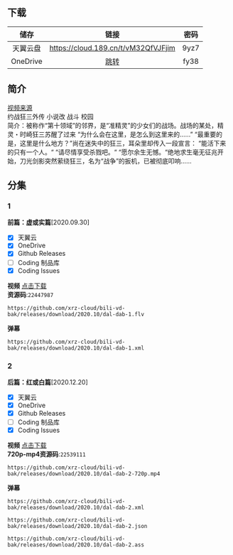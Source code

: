 ## 下载

 储存 | 链接 | 密码
 :---: | :---: | :---: 
 天翼云盘 | https://cloud.189.cn/t/vM32QfVJFjim | 9yz7
 OneDrive | [跳转](https://xrzcloud-my.sharepoint.com/:f:/g/personal/xrz_xrzyun_ml/Ej0BRgyoyTtOrbPi4OkJXusB70kksbHxQyUU0KigHK4gvw?e=xi93m2) | fy38 

## 简介
[视频来源](https://www.bilibili.com/bangumi/media/md28229874/)  
约战狂三外传 小说改 战斗 校园  
简介：被称作“第⼗领域”的邻界，是“准精灵”的少⼥们的战场。战场的某处，精灵・时崎狂三苏醒了过来 “为什么会在这⾥，是怎么到这⾥来的……” “最重要的是，这⾥是什么地⽅？”尚在迷失中的狂三，⽿朵⾥却传⼊⼀段宣⾔： “能活下来的只有⼀个⼈。“ “请尽情享受杀戮吧。“ “愿尔余⽣⽆憾。“绝地求⽣毫⽆征兆开始，⼑光剑影突然萦绕狂三，名为“战争”的扳机，已被彻底叩响……  
## 分集
### 1
**前篇：虚或实篇**[2020.09.30]
- [x] 天翼云
- [x] OneDrive
- [x] Github Releases
- [ ] Coding 制品库
- [x] Coding Issues

**视频**   [点击下载](https://github.com/xrz-cloud/bili-vd-bak/releases/download/2020.10/dal-dab-1.flv)  
**资源码**:`22447987`  
```
https://github.com/xrz-cloud/bili-vd-bak/releases/download/2020.10/dal-dab-1.flv
```
**弹幕**
```
https://github.com/xrz-cloud/bili-vd-bak/releases/download/2020.10/dal-dab-1.xml
```
### 2
**后篇：红或白篇**[2020.12.20]
- [x] 天翼云
- [x] OneDrive
- [x] Github Releases
- [ ] Coding 制品库
- [x] Coding Issues

**视频**   [点击下载](https://github.com/xrz-cloud/bili-vd-bak/releases/download/2020.10/dal-dab-2-720p.mp4)  
**720p-mp4资源码**:`22539111`  
```
https://github.com/xrz-cloud/bili-vd-bak/releases/download/2020.10/dal-dab-2-720p.mp4
```
**弹幕**
```
https://github.com/xrz-cloud/bili-vd-bak/releases/download/2020.10/dal-dab-2.xml
```
```
https://github.com/xrz-cloud/bili-vd-bak/releases/download/2020.10/dal-dab-2.json
```
```
https://github.com/xrz-cloud/bili-vd-bak/releases/download/2020.10/dal-dab-2.ass
```